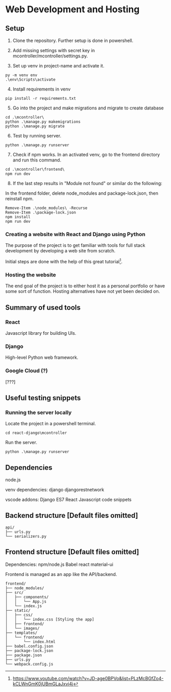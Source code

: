 # Web Development and Hosting

## Setup

1) Clone the repository. Further setup is done in powershell.

2) Add missing settings with secret key in mcontroller/mcontroller/settings.py.

3) Set up venv in project-name and activate it.

```
py -m venv env
.\env\Scripts\activate
```

4) Install requirements in venv

```
pip install -r requirements.txt
```

5) Go into the project and make migrations and migrate to create database

```
cd .\mcontroller\
python .\manage.py makemigrations
python .\manage.py migrate
```

6) Test by running server.

```
python .\manage.py runserver
```

7) Check if npm works. In an activated venv, go to the frontend directory and run this command.

```
cd .\mcontroller\frontend\
npm run dev
```

8) If the last step results in "Module not found" or similar do the following:

In the frontend folder, delete node_modules and package-lock.json, then reinstall npm.

```
Remove-Item .\node_modules\ -Recurse
Remove-Item .\package-lock.json
npm install
npm run dev
```

### Creating a website with React and Django using Python
 
The purpose of the project is to get familiar with tools for full stack development by developing a web site from scratch.

Initial steps are done with the help of this great tutorial[^1].

### Hosting the website

The end goal of the project is to either host it as a personal portfolio or have some sort of function. Hosting alternatives have not yet been decided on.


## Summary of used tools

### React


Javascript library for building UIs.

### Django

High-level Python web framework.

### Google Cloud (?)

[???]


## Useful testing snippets

### Running the server locally

Locate the project in a powershell terminal.

```
cd react-django\mcontroller
```

Run the server.

```
python .\manage.py runserver
```


## Dependencies

node.js

venv dependencies:
django
djangorestnetwork

vscode addons:
Django
ES7 React
Javascript code snippets

## Backend structure [Default files omitted]

```
api/  
├── urls.py  
└── serializers.py  
```

## Frontend structure [Default files omitted]

Dependencies:
npm/node.js
Babel
react
material-ui

Frontend is managed as an app like the API/backend.

```
frontend/  
├── node_modules/  
├── src/  
│   ├── components/  
│   │   └── App.js  
│   └── index.js  
├── static/  
│   ├── css/  
│   │   └── index.css [Styling the app]  
│   ├── frontend/  
│   └── images/  
├── templates/  
│   └── frontend/  
│       └── index.html  
├── babel.config.json  
├── package-lock.json  
├── package.json  
├── urls.py  
└── webpack.config.js  
```

[^1]: https://www.youtube.com/watch?v=JD-age0BPVo&list=PLzMcBGfZo4-kCLWnGmK0jUBmGLaJxvi4j    
